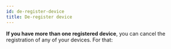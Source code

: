 ```yaml
---
id: de-register-device
title: De-register device
---
```


**If you have more than one registered device**, you can cancel the registration of any of your devices. For that: